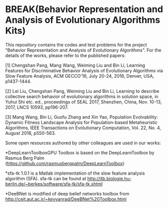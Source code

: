 # BREAK(Behavior Representation and Analysis of Evolutionary Algorithms Kits)

This repository contains the codes and test problems for the project "Behavior Representation and Analysis of Evolutionary Algorithms". For the details of the works, please refer to the published papers:

[1]	Chengshan Pang, Mang Wang, Weiming Liu and Bin Li, Learning Features for Discriminative Behavior Analysis of Evolutionary Algorithms via Slow Feature Analysis, ACM GECCO'16, July 20-24, 2016, Denver, USA, p1437-1444. 

[2]	Lei Liu, Chengshan Pang, Weiming Liu and Bin Li, Learning to describe collective search behavior of evolutionary algorithms in solution space, in Yuhui Shi etc. ed., proceedings of SEAL 2017, Shenzhen, China, Nov. 10-13, 2017, LNCS 10593, pp196-207.

[3]	Mang Wang, Bin Li, Guofu Zhang and Xin Yao, Population Evolvability: Dynamic Fitness Landscape Analysis for Population-based Metaheuristic Algorithms, IEEE Transactions on Evolutionary Computation, Vol. 22, No. 4, August 2018, p550-563. 

Some open resources authored by other colleagues are used in our works:

*DeepLearnToolboxGPU Toolbox is based on the DeepLearnToolbox by Rasmus Berg Palm (https://github.com/rasmusbergpalm/DeepLearnToolbox)

*sfa-tk 1.0.1 is a Matlab implementation of the slow feature analysis algorithm (SFA). sfa-tk can be found at  http://itb.biologie.hu-berlin.de/~berkes/software/sfa-tk/sfa-tk.shtml

*DeeBNet is modified of deep belief networks toolbox from http://ceit.aut.ac.ir/~keyvanrad/DeeBNet%20Toolbox.html

